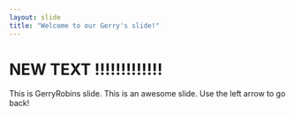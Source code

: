 ```yaml
---
layout: slide
title: "Welcome to our Gerry's slide!"
---
```

NEW TEXT !!!!!!!!!!!!!
=======
This is GerryRobins slide.
This is an awesome slide.
Use the left arrow to go back!
